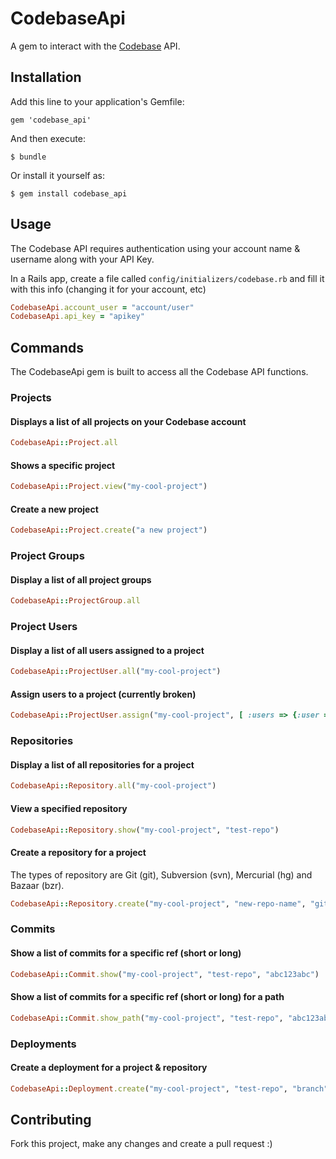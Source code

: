 # CodebaseApi

A gem to interact with the [Codebase](http://www.codebasehq.com) API.

## Installation

Add this line to your application's Gemfile:

    gem 'codebase_api'

And then execute:

    $ bundle

Or install it yourself as:

    $ gem install codebase_api

## Usage

The Codebase API requires authentication using your account name & username along with your API Key.

In a Rails app, create a file called `config/initializers/codebase.rb` and fill it with this info (changing it for your account, etc)

```ruby
CodebaseApi.account_user = "account/user"
CodebaseApi.api_key = "apikey"
```

## Commands

The CodebaseApi gem is built to access all the Codebase API functions.


### Projects
#### Displays a list of all projects on your Codebase account
```ruby
CodebaseApi::Project.all
```

#### Shows a specific project
```ruby
CodebaseApi::Project.view("my-cool-project")
```

#### Create a new project
```ruby
CodebaseApi::Project.create("a new project")
```


### Project Groups
#### Display a list of all project groups
```ruby
CodebaseApi::ProjectGroup.all
```


### Project Users
#### Display a list of all users assigned to a project
```ruby
CodebaseApi::ProjectUser.all("my-cool-project")
```

#### Assign users to a project (currently broken)
```ruby
CodebaseApi::ProjectUser.assign("my-cool-project", [ :users => {:user => {:id => 123}, {:user => {:id => 123} } ])
```


### Repositories
#### Display a list of all repositories for a project
```ruby
CodebaseApi::Repository.all("my-cool-project")
```

#### View a specified repository
```ruby
CodebaseApi::Repository.show("my-cool-project", "test-repo")
```

#### Create a repository for a project
The types of repository are Git (git), Subversion (svn), Mercurial (hg) and Bazaar (bzr).
```ruby
CodebaseApi::Repository.create("my-cool-project", "new-repo-name", "git")
```


### Commits
#### Show a list of commits for a specific ref (short or long)
```ruby
CodebaseApi::Commit.show("my-cool-project", "test-repo", "abc123abc")
```

#### Show a list of commits for a specific ref (short or long) for a path
```ruby
CodebaseApi::Commit.show_path("my-cool-project", "test-repo", "abc123abc", "spec/features/admin_spec.rb")
```


### Deployments
#### Create a deployment for a project & repository
```ruby
CodebaseApi::Deployment.create("my-cool-project", "test-repo", "branch", "revision", "environment", "servers")
```


















## Contributing

Fork this project, make any changes and create a pull request :)
